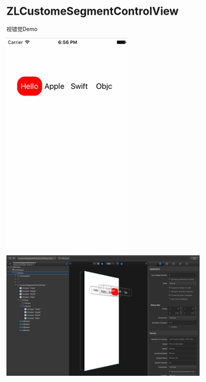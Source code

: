 # ZLCustomeSegmentControlView
视错觉Demo

![](./ScreenShot/CustomeSegmentControl.gif)
![](./ScreenShot/reveal.png)